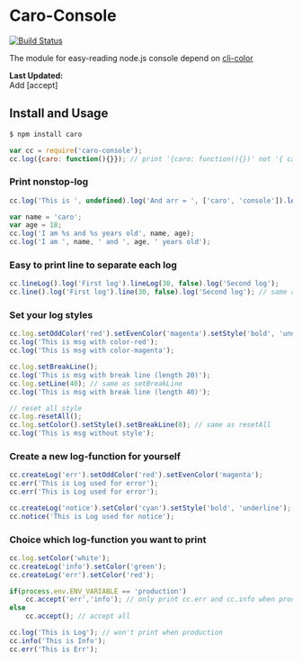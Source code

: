 # Caro-Console

[![Build Status](https://travis-ci.org/carozozo/caro-console.svg?branch=master)](https://travis-ci.org/carozozo/caro-console)

The module for easy-reading node.js console depend on [cli-color](https://www.npmjs.com/package/cli-color)

**Last Updated:**   
Add [accept]

## Install and Usage

```bash
$ npm install caro
```

```javascript
var cc = require('caro-console');
cc.log({caro: function(){}}); // print '{caro: function(){})' not '{ caro: [Function] }'
```

### Print nonstop-log
```javascript
cc.log('This is ', undefined).log('And arr = ', ['caro', 'console']).log('End');

var name = 'caro';
var age = 18;
cc.log('I am %s and %s years old', name, age);
cc.log('I am ', name, ' and ', age, ' years old');
```

### Easy to print line to separate each log
```javascript
cc.lineLog().log('First log').lineLog(30, false).log('Second log');
cc.line().log('First log').line(30, false).log('Second log'); // same as logLine
```

### Set your log styles
```javascript
cc.log.setOddColor('red').setEvenColor('magenta').setStyle('bold', 'underline');
cc.log('This is msg with color-red');
cc.log('This is msg with color-magenta');

cc.log.setBreakLine();
cc.log('This is msg with break line (length 20)');
cc.log.setLine(40); // same as setBreakLine
cc.log('This is msg with break line (length 40)');

// reset all style
cc.log.resetAll();
cc.log.setColor().setStyle().setBreakLine(0); // same as resetAll
cc.log('This is msg without style');
```

### Create a new log-function for yourself
```javascript
cc.createLog('err').setOddColor('red').setEvenColor('magenta');
cc.err('This is Log used for error');
cc.err('This is Log used for error');

cc.createLog('notice').setColor('cyan').setStyle('bold', 'underline');
cc.notice('This is Log used for notice');
```

### Choice which log-function you want to print
```javascript
cc.log.setColor('white');
cc.createLog('info').setColor('green');
cc.createLog('err').setColor('red');

if(process.env.ENV_VARIABLE == 'production')
    cc.accept('err','info'); // only print cc.err and cc.info when production
else
    cc.accept(); // accept all

cc.log('This is Log'); // won't print when production
cc.info('This is Info');
cc.err('This is Err'); 
```